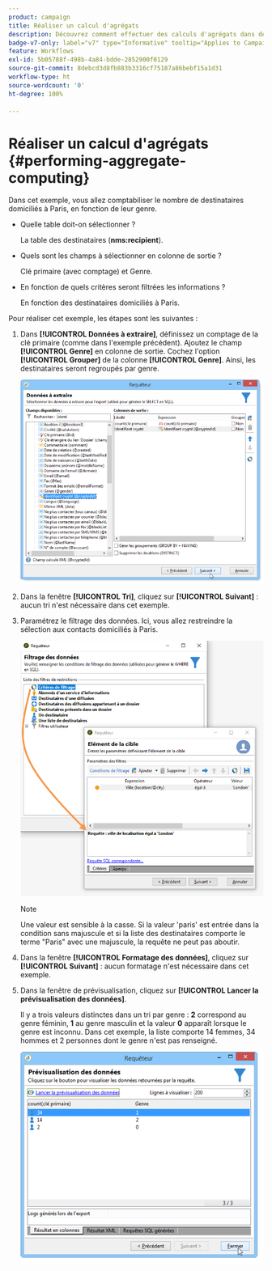 ```yaml
---
product: campaign
title: Réaliser un calcul d'agrégats
description: Découvrez comment effectuer des calculs d'agrégats dans des requêtes
badge-v7-only: label="v7" type="Informative" tooltip="Applies to Campaign Classic v7 only"
feature: Workflows
exl-id: 5b05788f-498b-4a84-bdde-2852900f0129
source-git-commit: 8debcd3d8fb883b3316cf75187a86bebf15a1d31
workflow-type: ht
source-wordcount: '0'
ht-degree: 100%

---
```


# Réaliser un calcul d&#39;agrégats {#performing-aggregate-computing}



Dans cet exemple, vous allez comptabiliser le nombre de destinataires domiciliés à Paris, en fonction de leur genre.

* Quelle table doit-on sélectionner ?

   La table des destinataires (**nms:recipient**).

* Quels sont les champs à sélectionner en colonne de sortie ?

   Clé primaire (avec comptage) et Genre.

* En fonction de quels critères seront filtrées les informations ?

   En fonction des destinataires domiciliés à Paris.

Pour réaliser cet exemple, les étapes sont les suivantes :

1. Dans **[!UICONTROL Données à extraire]**, définissez un comptage de la clé primaire (comme dans l&#39;exemple précédent). Ajoutez le champ **[!UICONTROL Genre]** en colonne de sortie. Cochez l&#39;option **[!UICONTROL Grouper]** de la colonne **[!UICONTROL Genre]**. Ainsi, les destinataires seront regroupés par genre.

   ![](assets/query_editor_nveau_27.png)

1. Dans la fenêtre **[!UICONTROL Tri]**, cliquez sur **[!UICONTROL Suivant]** : aucun tri n&#39;est nécessaire dans cet exemple.
1. Paramétrez le filtrage des données. Ici, vous allez restreindre la sélection aux contacts domiciliés à Paris.

   ![](assets/query_editor_22.png)

   >[!NOTE]
   >
   >Une valeur est sensible à la casse. Si la valeur &#39;paris&#39; est entrée dans la condition sans majuscule et si la liste des destinataires comporte le terme &quot;Paris&quot; avec une majuscule, la requête ne peut pas aboutir.

1. Dans la fenêtre **[!UICONTROL Formatage des données]**, cliquez sur **[!UICONTROL Suivant]** : aucun formatage n&#39;est nécessaire dans cet exemple.
1. Dans la fenêtre de prévisualisation, cliquez sur **[!UICONTROL Lancer la prévisualisation des données]**.

   Il y a trois valeurs distinctes dans un tri par genre : **2** correspond au genre féminin, **1** au genre masculin et la valeur **0** apparaît lorsque le genre est inconnu. Dans cet exemple, la liste comporte 14 femmes, 34 hommes et 2 personnes dont le genre n&#39;est pas renseigné.

   ![](assets/query_editor_agregat_04.png)
